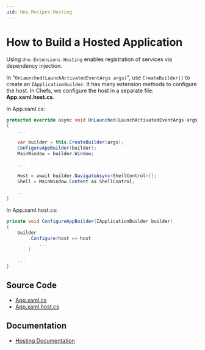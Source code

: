 ```yaml
---
uid: Uno.Recipes.Hosting
---
```


# How to Build a Hosted Application

Using `Uno.Extensions.Hosting` enables registration of services via dependency injection.

In "`OnLaunched(LaunchActivatedEventArgs args)`", use `CreateBuilder()` to create an `IApplicationBuilder`. It has many extension methods to configure the host. In Chefs, we configure the host in a separate file: **App.xaml.host.cs**.

In App.xaml.cs:

```csharp
protected override async void OnLaunched(LaunchActivatedEventArgs args)
{
    ...

    var builder = this.CreateBuilder(args);
    ConfigureAppBuilder(builder);
    MainWindow = builder.Window;

    ...

    Host = await builder.NavigateAsync<ShellControl>();
    Shell = MainWindow.Content as ShellControl;
    
    ...
}
```

In App.xaml.host.cs:

```csharp
private void ConfigureAppBuilder(IApplicationBuilder builder)
{
    builder
        .Configure(host => host
            ...
        )

    ...
}
```

## Source Code

- [App.xaml.cs](https://github.com/unoplatform/uno.chefs/blob/04a93886dd0b530386997179b80453a59e832fbe/Chefs/App.xaml.cs#L38)
- [App.xaml.host.cs](https://github.com/unoplatform/uno.chefs/blob/04a93886dd0b530386997179b80453a59e832fbe/Chefs/App.xaml.host.cs#L12-L88)

## Documentation

- [Hosting Documentation](xref:Uno.Extensions.Hosting.HowToHostingSetup)
